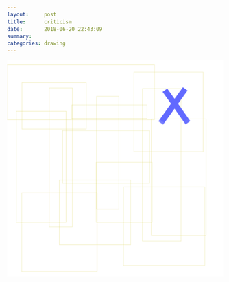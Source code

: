 ```yaml
---
layout:     post
title:      criticism
date:       2018-06-20 22:43:09
summary:    
categories: drawing
---
```

![criticism](/images/diary/criticism.png ".")
